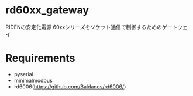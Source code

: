 # rd60xx_gateway

RIDENの安定化電源 60xxシリーズをソケット通信で制御するためのゲートウェイ

# Requirements

- pyserial
- minimalmodbus
- rd6006(https://github.com/Baldanos/rd6006/)
